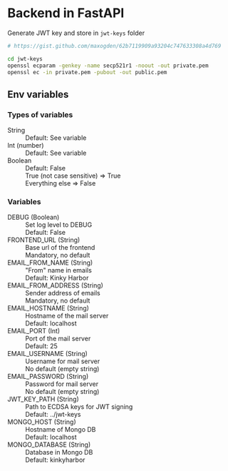 # Backend in FastAPI

Generate JWT key and store in `jwt-keys` folder

```bash
# https://gist.github.com/maxogden/62b7119909a93204c747633308a4d769

cd jwt-keys
openssl ecparam -genkey -name secp521r1 -noout -out private.pem
openssl ec -in private.pem -pubout -out public.pem
```

## Env variables

### Types of variables

<dl>
  <dt>String</dt>
  <dd>Default: See variable</dd>

  <dt>Int (number)</dt>
  <dd>Default: See variable</dd>

  <dt>Boolean</dt>
  <dd>Default: False</dd>
  <dd>True (not case sensitive) => True</dd>
  <dd>Everything else => False</dd>
</dl>

### Variables

<dl>
  <dt>DEBUG (Boolean)</dt>
  <dd>Set log level to DEBUG</dd>
  <dd>Default: False</dd>

  <dt>FRONTEND_URL (String)</dt>
  <dd>Base url of the frontend</dd>
  <dd>Mandatory, no default</dd>

  <dt>EMAIL_FROM_NAME (String)</dt>
  <dd>"From" name in emails</dd>
  <dd>Default: Kinky Harbor</dd>

  <dt>EMAIL_FROM_ADDRESS (String)</dt>
  <dd>Sender address of emails</dd>
  <dd>Mandatory, no default</dd>

  <dt>EMAIL_HOSTNAME (String)</dt>
  <dd>Hostname of the mail server</dd>
  <dd>Default: localhost</dd>

  <dt>EMAIL_PORT (Int)</dt>
  <dd>Port of the mail server</dd>
  <dd>Default: 25</dd>

  <dt>EMAIL_USERNAME (String)</dt>
  <dd>Username for mail server</dd>
  <dd>No default (empty string)</dd>

  <dt>EMAIL_PASSWORD (String)</dt>
  <dd>Password for mail server</dd>
  <dd>No default (empty string)</dd>

  <dt>JWT_KEY_PATH (String)</dt>
  <dd>Path to ECDSA keys for JWT signing</dd>
  <dd>Default: ../jwt-keys</dd>

  <dt>MONGO_HOST (String)</dt>
  <dd>Hostname of Mongo DB</dd>
  <dd>Default: localhost</dd>

  <dt>MONGO_DATABASE (String)</dt>
  <dd>Database in Mongo DB</dd>
  <dd>Default: kinkyharbor</dd>
</dl>
